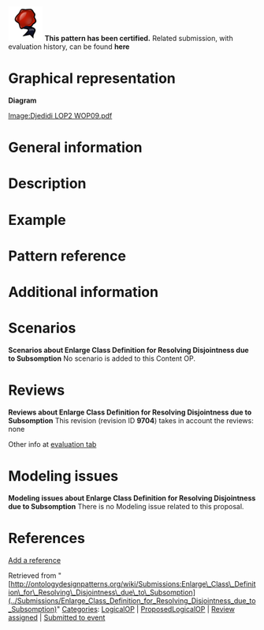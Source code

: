 [![](../images/thumb/b/b5/Certified.png/70px-Certified.png)](../Image/Certified.png "Certified.png") __This pattern has been certified.__
Related submission, with evaluation history, can be found __here__





#  Graphical representation


__Diagram__




[Image:Djedidi LOP2 WOP09.pdf](../Image/Djedidi_LOP2_WOP09.pdf "Image:Djedidi LOP2 WOP09.pdf")




#  General information


  




#  Description


  




#  Example


  




#  Pattern reference


#  Additional information


#  Scenarios



__Scenarios about Enlarge Class Definition for Resolving Disjointness due to Subsomption__
No scenario is added to this Content OP.




#  Reviews



__Reviews about Enlarge Class Definition for Resolving Disjointness due to Subsomption__
This revision (revision ID __9704__) takes in account the reviews: none


Other info at [evaluation tab](http://ontologydesignpatterns.org/wiki/index.php?title=Submissions:Enlarge_Class_Definition_for_Resolving_Disjointness_due_to_Subsomption&action=evaluation "http://ontologydesignpatterns.org/wiki/index.php?title=Submissions:Enlarge_Class_Definition_for_Resolving_Disjointness_due_to_Subsomption&action=evaluation")




  




#  Modeling issues



__Modeling issues about Enlarge Class Definition for Resolving Disjointness due to Subsomption__
There is no Modeling issue related to this proposal.




  




#  References


[Add a reference](index.php@title=Odp%253AAdd_reference&subject=Submissions%253AEnlarge+Class+Definition+for+Resolving+Disjointness+due+to+Subsomption.html "http://ontologydesignpatterns.org/wiki/index.php?title=Odp:Add_reference&subject=Submissions%3AEnlarge+Class+Definition+for+Resolving+Disjointness+due+to+Subsomption")


  






Retrieved from "[http://ontologydesignpatterns.org/wiki/Submissions:Enlarge\_Class\_Definition\_for\_Resolving\_Disjointness\_due\_to\_Subsomption](../Submissions/Enlarge_Class_Definition_for_Resolving_Disjointness_due_to_Subsomption)"
 [Categories](http://ontologydesignpatterns.org/wiki/Special:Categories "Special:Categories"): [LogicalOP](../Category/LogicalOP "Category:LogicalOP") | [ProposedLogicalOP](../Category/ProposedLogicalOP "Category:ProposedLogicalOP") | [Review assigned](../Category/Review_assigned "Category:Review assigned") | [Submitted to event](../Category/Submitted_to_event "Category:Submitted to event")